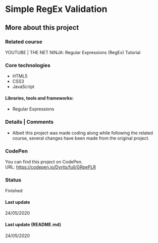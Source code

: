 # Simple RegEx Validation

## More about this project

### Related course
YOUTUBE | THE NET NINJA: Regular Expressions (RegEx) Tutorial

### Core technologies
- HTML5
- CSS3
- JavaScript

#### Libraries, tools and frameworks:
- Regular Expressions

### Details | Comments
- Albeit this project was made coding along while following the related course, several changes have been made from the original project.

### CodePen
You can find this project on CodePen.  
URL: https://codepen.io/Dyrits/full/GRpePLR

### Status
Finished

#### Last update
24/05/2020

#### Last update (README.md)
24/05/2020
